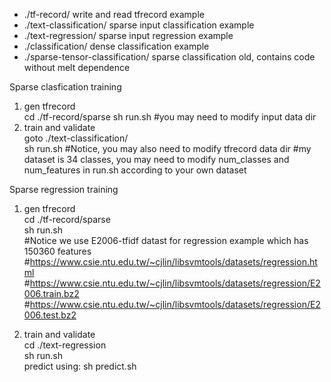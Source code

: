 * ./tf-record/ write and read tfrecord example 
* ./text-classification/ sparse input classification example   
* ./text-regression/  sparse input regression example
* ./classification/  dense classification example 
* ./sparse-tensor-classification/ sparse classification old, contains code without melt dependence 


Sparse clasfication training   
1. gen tfrecord   
cd ./tf-record/sparse 
sh run.sh #you may need to modify input data dir
2. train and validate  
goto ./text-classification/    
sh run.sh 
#Notice, you may also need to modify tfrecord data dir
#my dataset is 34 classes, you may need to modify num_classes and num_features in run.sh according to your own dataset


Sparse regression training
1. gen tfrecord  
cd ./tf-record/sparse   
sh run.sh  
#Notice we use E2006-tfidf datast for regression example which has 150360 features 
#https://www.csie.ntu.edu.tw/~cjlin/libsvmtools/datasets/regression.html
#https://www.csie.ntu.edu.tw/~cjlin/libsvmtools/datasets/regression/E2006.train.bz2
#https://www.csie.ntu.edu.tw/~cjlin/libsvmtools/datasets/regression/E2006.test.bz2

2. train and validate  
cd ./text-regression  
sh run.sh    
predict  using:
sh predict.sh  
